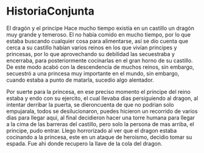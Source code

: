 # HistoriaConjunta
El dragón y el principe
Hace mucho tiempo existía en un castillo un dragón muy grande y temeroso. El 
 no había comido en mucho tiempo, por lo que estaba buscando cualquier cosa 
 para alimentarse, así se dio cuenta que cerca a su castillo habían varios
 reinos en los que vivían principes y princesas, por lo que aprovechando su
 debilidad las secuestraba y encerraba, para posteriormente cocinarlas en 
 el gran horno de su castillo. De este modo acabó con la descendencia de 
 muchos reinos, sin embargo, secuestró a una princesa muy importante en el mundo,
 sin embargo, cuando estaba a punto de matarla, sucedio algo alentador.









Por suerte para la princesa, en ese preciso momento el principe del reino estaba y
endo con su ejercito, el cual llevaba dias persiguiendo al dragon, al intentar derribar 
la puerta, se dieroncuenta de que no podrian solo empujarala, todos se desilucionaron,
puedes hicieron un recorrido de varios dias para llegar aqui, al final decidieron hacer una 
torre humana para llegar a la cima de las barreras del castillo, pero solo la persona de mas 
arriba, el principe, pudo entrar. Llego horrorizado al ver que el dragon estaba cocinando
a la princesa, este en un ataque de heroismo, decidio tomar su espada.
Fue ahi donde recupero la llave de la cola del dragon.
